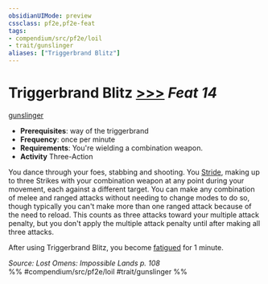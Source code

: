 ```yaml
---
obsidianUIMode: preview
cssclass: pf2e,pf2e-feat
tags:
- compendium/src/pf2e/loil
- trait/gunslinger
aliases: ["Triggerbrand Blitz"]
---
```

# Triggerbrand Blitz  [>>>](/rules/core-rulebook/chapter-9-playing-the-game.md#Actions "Three-Action") *Feat 14*  
[gunslinger](/rules/traits/gunslinger-g-g.md)  

- **Prerequisites**: way of the triggerbrand
- **Frequency**: once per minute
- **Requirements**: You're wielding a combination weapon.
- **Activity** Three-Action

You dance through your foes, stabbing and shooting. You [Stride](/rules/actions/stride.md), making up to three Strikes with your combination weapon at any point during your movement, each against a different target. You can make any combination of melee and ranged attacks without needing to change modes to do so, though typically you can't make more than one ranged attack because of the need to reload. This counts as three attacks toward your multiple attack penalty, but you don't apply the multiple attack penalty until after making all three attacks.

After using Triggerbrand Blitz, you become [fatigued](/rules/conditions.md#Fatigued) for 1 minute.

*Source: Lost Omens: Impossible Lands p. 108*  
%% #compendium/src/pf2e/loil #trait/gunslinger %%